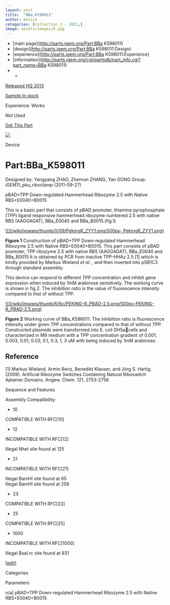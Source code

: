 ```yaml
---
layout: post
title:  "BBa_K598011"
author: Device
categories: [collection 1 - 2021,] 
image: assets/images/6.jpg
---
```



  * [main page](http://parts.igem.org/Part:BBa K598011)
  * [design](http://parts.igem.org/Part:BBa K598011:Design)
  * [experience](http://parts.igem.org/Part:BBa K598011:Experience)
  * [information](http://parts.igem.org/cgi/partsdb/part_info.cgi?part_name=BBa K598011)
  *   * 

[Released HQ 2013](http://parts.igem.org/Help:Part_Status_Box)

[Sample In stock](http://parts.igem.org/Help:Part_Status_Box)

Experience: Works

Not Used

[ Get This Part](http://parts.igem.org/partsdb/get_part.cgi?part=BBa_K598011)

![](http://parts.igem.org/images/partbypart/icon_device.png)

Device

# Part:BBa_K598011

Designed by: Yangyang ZHAO, Zhenrun ZHANG, Yan GONG   Group:
iGEM11_pku_riboclamp   (2011-09-27)

pBAD+TPP Down-regulated Hammerhead Ribozyme 2.5 with Native RBS+E0040+B0015

This is a basic part that consists of pBAD promoter, thiamine pyrophosphate
(TPP) ligand responsive hammerhead ribozyme numbered 2.5 with native RBS
(AAGGAGAT), BBa_E0040 and BBa_B0015.(fig.1)

[![](/wiki/images/thumb/0/09/PekingR_ZYY1.png/500px-
PekingR_ZYY1.png)](/File:PekingR_ZYY1.png)

[](/File:PekingR_ZYY1.png "Enlarge")

**Figure 1** Construction of pBAD+TPP Down-regulated Hammerhead Ribozyme 2.5
with Native RBS+E0040+B0015. This part consists of pBAD promoter, TPP ribozyme
2.5 with native RBS (AAGGAGAT), BBa_E0040 and BBa_B0015.It is obtained by PCR
from inactive TPP-HHAz 2.5 [1] which is kindly provided by Markus Wieland _et
al._ , and then inserted into pSB1C3 through standard assembly.

This device can respond to different TPP concentration and inhibit gene
expression when induced by 1mM arabinose sensitively. The working curve is
shown in fig.2. The inhibition ratio is the value of fluorescence intensity
compared to that of without TPP.

[![](/wiki/images/thumb/6/6c/PEKING-R_PBAD-2.5.png/500px-PEKING-
R_PBAD-2.5.png)](/File:PEKING-R_PBAD-2.5.png)

[](/File:PEKING-R_PBAD-2.5.png "Enlarge")

**Figure 2** Working curve of BBa_K598011. The inhibition ratio is
fluorescence intensity under given TPP concentrations compared to that of
without TPP. Constructed plasmids were transformed into E. coli DH5acells and
characterized in M9 medium with a TPP concentration gradient of 0.001, 0.003,
0.01, 0.03, 0.1, 0.3, 1, 3 uM with being induced by 1mM arabinose.

## Reference

[1] Markus Wieland, Armin Benz, Benedikt Klauser, and Jörg S. Hartig. (2009).
Artificial Ribozyme Switches Containing Natural Riboswitch Aptamer Domains.
Angew. Chem. 121, 2753-2756

  
Sequence and Features

  

Assembly Compatibility:

  * 10

COMPATIBLE WITH RFC[10]

  * 12

INCOMPATIBLE WITH RFC[12]

Illegal NheI site found at 125  

  * 21

INCOMPATIBLE WITH RFC[21]

Illegal BamHI site found at 65  
Illegal BamHI site found at 258  

  * 23

COMPATIBLE WITH RFC[23]

  * 25

COMPATIBLE WITH RFC[25]

  * 1000

INCOMPATIBLE WITH RFC[1000]

Illegal BsaI.rc site found at 931  

  

[[edit](http://parts.igem.org/partsdb/part_info.cgi?part_name=BBa_K598011)]

Categories

Parameters

n/a| pBAD+TPP Down-regulated Hammerhead Ribozyme 2.5 with Native
RBS+E0040+B0015

